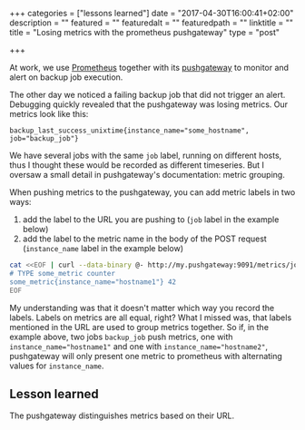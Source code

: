 +++
categories = ["lessons learned"]
date = "2017-04-30T16:00:41+02:00"
description = ""
featured = ""
featuredalt = ""
featuredpath = ""
linktitle = ""
title = "Losing metrics with the prometheus pushgateway"
type = "post"

+++

At work, we use [Prometheus](https://prometheus.io/) together with its
[pushgateway](https://github.com/prometheus/pushgateway) to monitor and alert
on backup job execution.

The other day we noticed a failing backup job that did not trigger an alert.
Debugging quickly revealed that the pushgateway was losing metrics. Our
metrics look like this:

```
backup_last_success_unixtime{instance_name="some_hostname", job="backup_job"}
```

We have several jobs with the same `job` label, running on different hosts,
thus I thought these would be recorded as different timeseries. But I
oversaw a small detail in pushgateway's documentation: metric grouping.

When pushing metrics to the pushgateway, you can add metric labels in two
ways:

1. add the label to the URL you are pushing to (`job` label in the example
   below)
2. add the label to the metric name in the body of the POST request
   (`instance_name` label in the example below)

```sh
cat <<EOF | curl --data-binary @- http://my.pushgateway:9091/metrics/job/backup_job
# TYPE some_metric counter
some_metric{instance_name="hostname1"} 42
EOF
```

My understanding was that it doesn't matter which way you record the labels.
Labels on metrics are all equal, right? What I missed was, that labels
mentioned in the URL are used to group metrics together. So if, in the example
above, two jobs `backup_job` push metrics, one with `instance_name="hostname1"`
and one with `instance_name="hostname2"`, pushgateway will only present one
metric to prometheus with alternating values for `instance_name`.

## Lesson learned

The pushgateway distinguishes metrics based on their URL.
